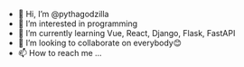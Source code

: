 - 👋 Hi, I’m @pythagodzilla
- 👀 I’m interested in programming
- 🌱 I’m currently learning Vue, React, Django, Flask, FastAPI
- 💞️ I’m looking to collaborate on everybody😊
- 📫 How to reach me ...

<!---
pythagodzilla/pythagodzilla is a ✨ special ✨ repository because its `README.md` (this file) appears on your GitHub profile.
You can click the Preview link to take a look at your changes.
--->
